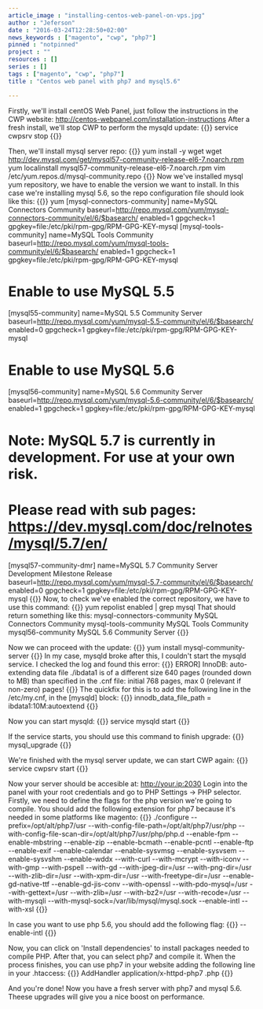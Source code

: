 ```yaml
---
article_image : "installing-centos-web-panel-on-vps.jpg"
author : "Jeferson"
date : "2016-03-24T12:28:50+02:00"
news_keywords : ["magento", "cwp", "php7"]
pinned : "notpinned"
project : ""
resources : []
series : []
tags : ["magento", "cwp", "php7"]
title : "Centos web panel with php7 and mysql5.6"

---
```


Firstly, we'll install centOS Web Panel, just follow the instructions in the CWP website: http://centos-webpanel.com/installation-instructions
After a fresh install, we'll stop CWP to perform the mysqld update:
{{<highlight sh>}}
service cwpsrv stop
{{</highlight>}}

Then, we'll install mysql server repo:
{{<highlight sh>}}
yum install -y wget
wget http://dev.mysql.com/get/mysql57-community-release-el6-7.noarch.rpm
yum localinstall mysql57-community-release-el6-7.noarch.rpm
vim /etc/yum.repos.d/mysql-community.repo
{{</highlight>}}
Now we've installed mysql yum repository, we have to enable the version we want to install. In this case we're installing mysql 5.6, so the repo configuration file should look like this:
{{<highlight sh>}}
yum
[mysql-connectors-community]
name=MySQL Connectors Community
baseurl=http://repo.mysql.com/yum/mysql-connectors-community/el/6/$basearch/
enabled=1
gpgcheck=1
gpgkey=file:/etc/pki/rpm-gpg/RPM-GPG-KEY-mysql
[mysql-tools-community]
name=MySQL Tools Community
baseurl=http://repo.mysql.com/yum/mysql-tools-community/el/6/$basearch/
enabled=1
gpgcheck=1
gpgkey=file:/etc/pki/rpm-gpg/RPM-GPG-KEY-mysql
# Enable to use MySQL 5.5
[mysql55-community]
name=MySQL 5.5 Community Server
baseurl=http://repo.mysql.com/yum/mysql-5.5-community/el/6/$basearch/
enabled=0
gpgcheck=1
gpgkey=file:/etc/pki/rpm-gpg/RPM-GPG-KEY-mysql
# Enable to use MySQL 5.6
[mysql56-community]
name=MySQL 5.6 Community Server
baseurl=http://repo.mysql.com/yum/mysql-5.6-community/el/6/$basearch/
enabled=1
gpgcheck=1
gpgkey=file:/etc/pki/rpm-gpg/RPM-GPG-KEY-mysql
# Note: MySQL 5.7 is currently in development. For use at your own risk.
# Please read with sub pages: https://dev.mysql.com/doc/relnotes/mysql/5.7/en/
[mysql57-community-dmr]
name=MySQL 5.7 Community Server Development Milestone Release
baseurl=http://repo.mysql.com/yum/mysql-5.7-community/el/6/$basearch/
enabled=0
gpgcheck=1
gpgkey=file:/etc/pki/rpm-gpg/RPM-GPG-KEY-mysql
{{</highlight>}}
Now, to check we've enabled the correct repository, we have to use this command:
{{<highlight sh>}}
yum repolist enabled | grep mysql
That should return something like this:
mysql-connectors-community MySQL Connectors Community
mysql-tools-community MySQL Tools Community
mysql56-community MySQL 5.6 Community Server
{{</highlight>}}

Now we can proceed with the update:
{{<highlight sh>}}
yum install mysql-community-server
{{</highlight>}}
In my case, mysqld broke after this, I couldn't start the mysqld service. I checked the log and found this error:
{{<highlight sh>}}
ERROR] InnoDB: auto-extending data file ./ibdata1 is of a different size 640 pages (rounded down to MB) than specified in the .cnf file: initial 768 pages, max 0 (relevant if non-zero) pages!
{{</highlight>}}
The quickfix for this is to add the following line in the /etc/my.cnf, in the [mysqld] block:
{{<highlight sh>}}
innodb_data_file_path = ibdata1:10M:autoextend
{{</highlight>}}


Now you can start mysqld:
{{<highlight sh>}}
service mysqld start
{{</highlight>}}


If the service starts, you should use this command to finish upgrade:
{{<highlight sh>}}
mysql_upgrade
{{</highlight>}}


We're finished with the mysql server update, we can start CWP again:
{{<highlight sh>}}
service cwpsrv start
{{</highlight>}}

Now your server should be accesible at: http://your.ip:2030
Login into the panel with your root credentials and go to PHP Settings -> PHP selector. Firstly, we need to define the flags for the php version we're going to compile. You should add the following extension for php7 because it's needed in some platforms like magento:
{{<highlight sh>}}
./configure
--prefix=/opt/alt/php7/usr
--with-config-file-path=/opt/alt/php7/usr/php
--with-config-file-scan-dir=/opt/alt/php7/usr/php/php.d
--enable-fpm
--enable-mbstring
--enable-zip
--enable-bcmath
--enable-pcntl
--enable-ftp
--enable-exif
--enable-calendar
--enable-sysvmsg
--enable-sysvsem
--enable-sysvshm
--enable-wddx
--with-curl
--with-mcrypt
--with-iconv
--with-gmp
--with-pspell
--with-gd
--with-jpeg-dir=/usr
--with-png-dir=/usr
--with-zlib-dir=/usr
--with-xpm-dir=/usr
--with-freetype-dir=/usr
--enable-gd-native-ttf
--enable-gd-jis-conv
--with-openssl
--with-pdo-mysql=/usr
--with-gettext=/usr
--with-zlib=/usr
--with-bz2=/usr
--with-recode=/usr
--with-mysqli
--with-mysql-sock=/var/lib/mysql/mysql.sock
--enable-intl
--with-xsl
{{</highlight>}}

 In case you want to use php 5.6, you should add the following flag:
 {{<highlight sh>}}
--enable-intl
{{</highlight>}}

Now, you can click on 'Install dependencies' to install packages needed to compile PHP. After that, you can select php7 and compile it. When the process finishes, you can use php7 in your website adding the following line in your .htaccess:
{{<highlight sh>}}
AddHandler application/x-httpd-php7 .php
{{</highlight>}}

And you're done! Now you have a fresh server with php7 and mysql 5.6. Theese upgrades will give you a nice boost on performance.
